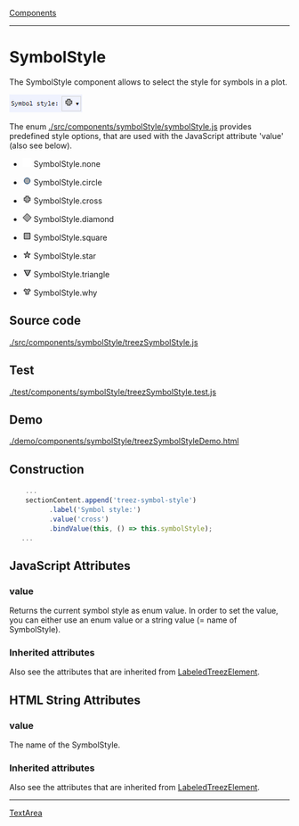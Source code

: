 [Components](../components.md)

----

# SymbolStyle
		
The SymbolStyle component allows to select the style for symbols in a plot. 
	
![](../../images/treezSymbolStyle.png)

The enum [./src/components/symbolStyle/symbolStyle.js](../../../src/components/symbolStyle/symbolStyle.js) provides 
predefined style options, that are used with the JavaScript attribute 'value' (also see below). 

* ![](../../../src/components/symbolStyle/none.png) SymbolStyle.none  

* ![](../../../src/components/symbolStyle/circle.png) SymbolStyle.circle

* ![](../../../src/components/symbolStyle/cross.png) SymbolStyle.cross

* ![](../../../src/components/symbolStyle/diamond.png) SymbolStyle.diamond

* ![](../../../src/components/symbolStyle/square.png) SymbolStyle.square

* ![](../../../src/components/symbolStyle/star.png) SymbolStyle.star   

* ![](../../../src/components/symbolStyle/triangle.png) SymbolStyle.triangle

* ![](../../../src/components/symbolStyle/why.png) SymbolStyle.why
		
## Source code

[./src/components/symbolStyle/treezSymbolStyle.js](../../../src/components/symbolStyle/treezErrorBarStyle.js)

## Test

[./test/components/symbolStyle/treezSymbolStyle.test.js](../../../test/components/symbolStyle/treezSymbolStyle.test.js)

## Demo

[./demo/components/symbolStyle/treezSymbolStyleDemo.html](../../../demo/components/symbolStyle/treezSymbolStyleDemo.html)

## Construction

```javascript
    ...
    sectionContent.append('treez-symbol-style')
		  .label('Symbol style:')		  
		  .value('cross')		
		  .bindValue(this, () => this.symbolStyle);	
   ...
```

## JavaScript Attributes

### value

Returns the current symbol style as enum value. 
In order to set the value, you can either use an enum value or a string value (= name of SymbolStyle). 

### Inherited attributes

Also see the attributes that are inherited from [LabeledTreezElement](../labeledTreezElement.md#value).



## HTML String Attributes

### value

The name of the SymbolStyle.

### Inherited attributes

Also see the attributes that are inherited from [LabeledTreezElement](../labeledTreezElement.md#value-1).


----

[TextArea](../text/area/textArea.md)
